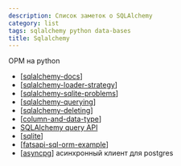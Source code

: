 ```yaml
---
description: Список заметок о SQLAlchemy
category: list
tags: sqlalchemy python data-bases
title: Sqlalchemy
---
```

ОРМ на python

- [[sqlalchemy-docs]]
- [[sqlalchemy-loader-strategy]]
- [[sqlalchemy-sqlite-problems]]
- [[sqlalchemy-querying]]
- [[sqlalchemy-deleting]]
- [[column-and-data-type]]
- [SQLAlchemy query API](https://docs.sqlalchemy.org/en/14/orm/query.html)
- [[sqlite]]
- [[fatsapi-sql-orm-example]]
- [[asyncpg]] асинхронный клиент для postgres

[//begin]: # "Autogenerated link references for markdown compatibility"
[sqlalchemy-docs]: ../notes/sqlalchemy-docs "Sqlalchemy документация bd"
[sqlalchemy-loader-strategy]: ../notes/sqlalchemy-loader-strategy "Sqlalchemy loader strategy bd"
[sqlalchemy-sqlite-problems]: ../notes/sqlalchemy-sqlite-problems "Sqlalchemy sqlite problems bd"
[sqlalchemy-querying]: ../notes/sqlalchemy-querying "Sqlalchgemy querying bd"
[sqlalchemy-deleting]: ../notes/sqlalchemy-deleting "Sqlalchemy deleting bd"
[column-and-data-type]: ../notes/column-and-data-type "Column and data type"
[sqlite]: ../notes/sqlite "Sqlite bd"
[fatsapi-sql-orm-example]: ../notes/fatsapi-sql-orm-example "Fatsapi sql orm example"
[asyncpg]: ../notes/asyncpg "asyncpg postgresql client"
[//end]: # "Autogenerated link references"